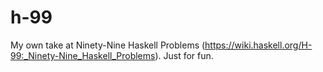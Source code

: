 # h-99
My own take at Ninety-Nine Haskell Problems (https://wiki.haskell.org/H-99:_Ninety-Nine_Haskell_Problems). Just for fun.
